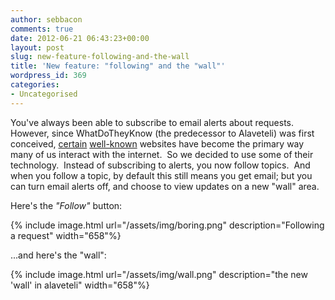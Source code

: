 ```yaml
---
author: sebbacon
comments: true
date: 2012-06-21 06:43:23+00:00
layout: post
slug: new-feature-following-and-the-wall
title: 'New feature: "following" and the "wall"'
wordpress_id: 369
categories:
- Uncategorised
---
```


You've always been able to subscribe to email alerts about requests.  However, since WhatDoTheyKnow (the predecessor to Alaveteli) was first conceived, [certain](http://www.facebook.com) [well-known](http://twitter.com) websites have become the primary way many of us interact with the internet.  So we decided to use some of their technology.  Instead of subscribing to alerts, you now follow topics.  And when you follow a topic, by default this still means you get email; but you can turn email alerts off, and choose to view updates on a new "wall" area.

Here's the _"Follow"_ button:

{% include image.html url="/assets/img/boring.png" description="Following a request" width="658"%}

...and here's the "wall":

{% include image.html url="/assets/img/wall.png" description="the new 'wall' in alaveteli" width="658"%}
